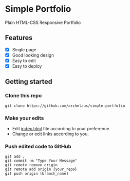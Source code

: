 # Simple Portfolio

Plain HTML-CSS Responsive Portfolio

## Features
- [X] Single page
- [X] Good looking design
- [X] Easy to edit
- [X] Easy to deploy

## Getting started

### Clone this repo
`git clone https://github.com/archelaus/simple-portfolio`

### Make your edits
- Edit [index.html](https://github.com/archelaus/simple-portfolio/tree/master/index.html) file according to your preference.
- Change or edit links according to you.

### Push edited code to GitHub
```
git add .
git commit -m "Type Your Message"
git remote remove origin
git remote add origin {your_repo}
git push origin [branch_name]
```
